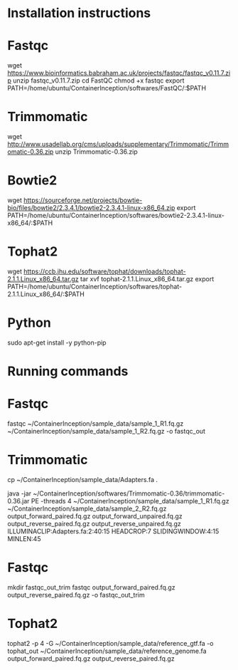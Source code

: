 # Installation instructions
# Fastqc
wget https://www.bioinformatics.babraham.ac.uk/projects/fastqc/fastqc_v0.11.7.zip
unzip fastqc_v0.11.7.zip 
cd FastQC
chmod +x fastqc
export PATH=/home/ubuntu/ContainerInception/softwares/FastQC/:$PATH

# Trimmomatic
wget http://www.usadellab.org/cms/uploads/supplementary/Trimmomatic/Trimmomatic-0.36.zip
unzip Trimmomatic-0.36.zip 

# Bowtie2
wget https://sourceforge.net/projects/bowtie-bio/files/bowtie2/2.3.4.1/bowtie2-2.3.4.1-linux-x86_64.zip
export PATH=/home/ubuntu/ContainerInception/softwares/bowtie2-2.3.4.1-linux-x86_64/:$PATH

# Tophat2
wget https://ccb.jhu.edu/software/tophat/downloads/tophat-2.1.1.Linux_x86_64.tar.gz
tar xvf tophat-2.1.1.Linux_x86_64.tar.gz 
export PATH=/home/ubuntu/ContainerInception/softwares/tophat-2.1.1.Linux_x86_64/:$PATH

# Python
sudo apt-get install -y python-pip

# Running commands
# Fastqc
fastqc ~/ContainerInception/sample_data/sample_1_R1.fq.gz ~/ContainerInception/sample_data/sample_1_R2.fq.gz -o fastqc_out

# Trimmomatic
cp ~/ContainerInception/sample_data/Adapters.fa .

java -jar ~/ContainerInception/softwares/Trimmomatic-0.36/trimmomatic-0.36.jar PE -threads 4 ~/ContainerInception/sample_data/sample_1_R1.fq.gz ~/ContainerInception/sample_data/sample_2_R2.fq.gz output_forward_paired.fq.gz output_forward_unpaired.fq.gz output_reverse_paired.fq.gz output_reverse_unpaired.fq.gz ILLUMINACLIP:Adapters.fa:2:40:15 HEADCROP:7 SLIDINGWINDOW:4:15 MINLEN:45

# Fastqc
mkdir fastqc_out_trim
fastqc output_forward_paired.fq.gz output_reverse_paired.fq.gz -o fastqc_out_trim

# Tophat2
tophat2 -p 4 -G ~/ContainerInception/sample_data/reference_gtf.fa -o tophat_out ~/ContainerInception/sample_data/reference_genome.fa output_forward_paired.fq.gz output_reverse_paired.fq.gz 
